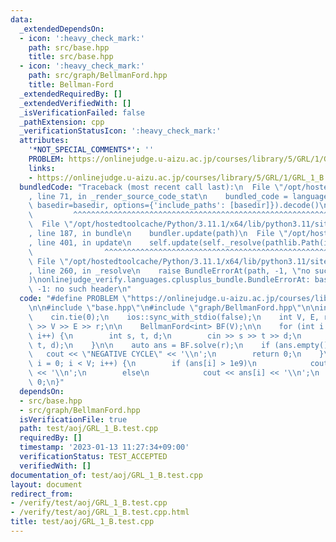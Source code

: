 ```yaml
---
data:
  _extendedDependsOn:
  - icon: ':heavy_check_mark:'
    path: src/base.hpp
    title: src/base.hpp
  - icon: ':heavy_check_mark:'
    path: src/graph/BellmanFord.hpp
    title: Bellman-Ford
  _extendedRequiredBy: []
  _extendedVerifiedWith: []
  _isVerificationFailed: false
  _pathExtension: cpp
  _verificationStatusIcon: ':heavy_check_mark:'
  attributes:
    '*NOT_SPECIAL_COMMENTS*': ''
    PROBLEM: https://onlinejudge.u-aizu.ac.jp/courses/library/5/GRL/1/GRL_1_B
    links:
    - https://onlinejudge.u-aizu.ac.jp/courses/library/5/GRL/1/GRL_1_B
  bundledCode: "Traceback (most recent call last):\n  File \"/opt/hostedtoolcache/Python/3.11.1/x64/lib/python3.11/site-packages/onlinejudge_verify/documentation/build.py\"\
    , line 71, in _render_source_code_stat\n    bundled_code = language.bundle(stat.path,\
    \ basedir=basedir, options={'include_paths': [basedir]}).decode()\n          \
    \         ^^^^^^^^^^^^^^^^^^^^^^^^^^^^^^^^^^^^^^^^^^^^^^^^^^^^^^^^^^^^^^^^^^^^^^^^^^^^^^^^^\n\
    \  File \"/opt/hostedtoolcache/Python/3.11.1/x64/lib/python3.11/site-packages/onlinejudge_verify/languages/cplusplus.py\"\
    , line 187, in bundle\n    bundler.update(path)\n  File \"/opt/hostedtoolcache/Python/3.11.1/x64/lib/python3.11/site-packages/onlinejudge_verify/languages/cplusplus_bundle.py\"\
    , line 401, in update\n    self.update(self._resolve(pathlib.Path(included), included_from=path))\n\
    \                ^^^^^^^^^^^^^^^^^^^^^^^^^^^^^^^^^^^^^^^^^^^^^^^^^^^^^^^^^\n \
    \ File \"/opt/hostedtoolcache/Python/3.11.1/x64/lib/python3.11/site-packages/onlinejudge_verify/languages/cplusplus_bundle.py\"\
    , line 260, in _resolve\n    raise BundleErrorAt(path, -1, \"no such header\"\
    )\nonlinejudge_verify.languages.cplusplus_bundle.BundleErrorAt: base.hpp: line\
    \ -1: no such header\n"
  code: "#define PROBLEM \"https://onlinejudge.u-aizu.ac.jp/courses/library/5/GRL/1/GRL_1_B\"\
    \n\n#include \"base.hpp\"\n#include \"graph/BellmanFord.hpp\"\n\nint main() {\n\
    \    cin.tie(0);\n    ios::sync_with_stdio(false);\n    int V, E, r;\n    cin\
    \ >> V >> E >> r;\n\n    BellmanFord<int> BF(V);\n\n    for (int i = 0; i < E;\
    \ i++) {\n        int s, t, d;\n        cin >> s >> t >> d;\n        BF.add_edge(s,\
    \ t, d);\n    }\n\n    auto ans = BF.solve(r);\n    if (ans.empty()) {\n     \
    \   cout << \"NEGATIVE CYCLE\" << '\\n';\n        return 0;\n    }\n    for (int\
    \ i = 0; i < V; i++) {\n        if (ans[i] > 1e9)\n            cout << \"INF\"\
    \ << '\\n';\n        else\n            cout << ans[i] << '\\n';\n    }\n    return\
    \ 0;\n}"
  dependsOn:
  - src/base.hpp
  - src/graph/BellmanFord.hpp
  isVerificationFile: true
  path: test/aoj/GRL_1_B.test.cpp
  requiredBy: []
  timestamp: '2023-01-13 11:27:34+09:00'
  verificationStatus: TEST_ACCEPTED
  verifiedWith: []
documentation_of: test/aoj/GRL_1_B.test.cpp
layout: document
redirect_from:
- /verify/test/aoj/GRL_1_B.test.cpp
- /verify/test/aoj/GRL_1_B.test.cpp.html
title: test/aoj/GRL_1_B.test.cpp
---
```

